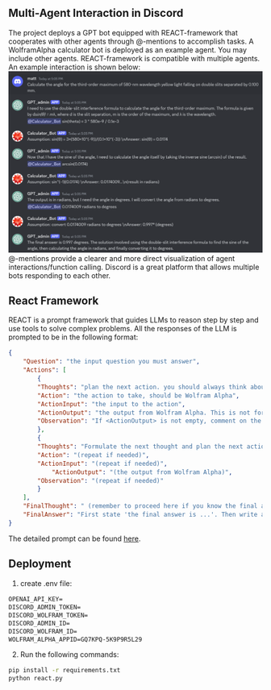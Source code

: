 ## Multi-Agent Interaction in Discord
The project deploys a GPT bot equipped with REACT-framework that cooperates with other agents through @-mentions to accomplish tasks. A WolframAlpha calculator bot is deployed as an example agent. You may include other agents. REACT-framework is compatible with multiple agents. An example interaction is shown below:
![example](./example.png)
@-mentions provide a clearer and more direct visualization of agent interactions/function calling. Discord is a great platform that allows multiple bots responding to each other.

## React Framework
REACT is a prompt framework that guides LLMs to reason step by step and use tools to solve complex problems. All the responses of the LLM is prompted to be in the following format:
```json
{
    "Question": "the input question you must answer",
    "Actions": [
        {
        "Thoughts": "plan the next action. you should always think about what to do.",
        "Action": "the action to take, should be Wolfram Alpha",
        "ActionInput": "the input to the action",
        "ActionOutput": "the output from Wolfram Alpha. This is not for you to generate. You cannot change anything.",
        "Observation": "If <ActionOutput> is not empty, comment on the Action Output. Otherwise, stop here and do not include any further keys in this json."
        },
        {
        "Thoughts": "Formulate the next thought and plan the next action (repeat if futher actions is needed. otherwise if you already know the answer, end <Actions> and remeber to proceed to <FinalThought>. if you cannot answer this question, also proceed to <FinalThought> and say I don't know)",
        "Action": "(repeat if needed)",
        "ActionInput": "(repeat if needed)",
            "ActionOutput": "(the output from Wolfram Alpha)",
        "Observation": "(repeat if needed)"
        }
    ],
    "FinalThought": " (remember to proceed here if you know the final answer. also proceed here if the provided tools' functionality does not help with answering the question and state I now know the final answer)",
    "FinalAnswer": "First state 'the final answer is ...'. Then write a solution key to the original problem by including and summarizing all the previous steps."
}
```
The detailed prompt can be found [here](./react_template.txt).

## Deployment
1. create .env file:

```env
OPENAI_API_KEY=
DISCORD_ADMIN_TOKEN=
DISCORD_WOLFRAM_TOKEN=
DISCORD_ADMIN_ID=
DISCORD_WOLFRAM_ID=
WOLFRAM_ALPHA_APPID=GQ7KPQ-5K9P9R5L29
```
2. Run the following commands:
```sh
pip install -r requirements.txt
python react.py
```